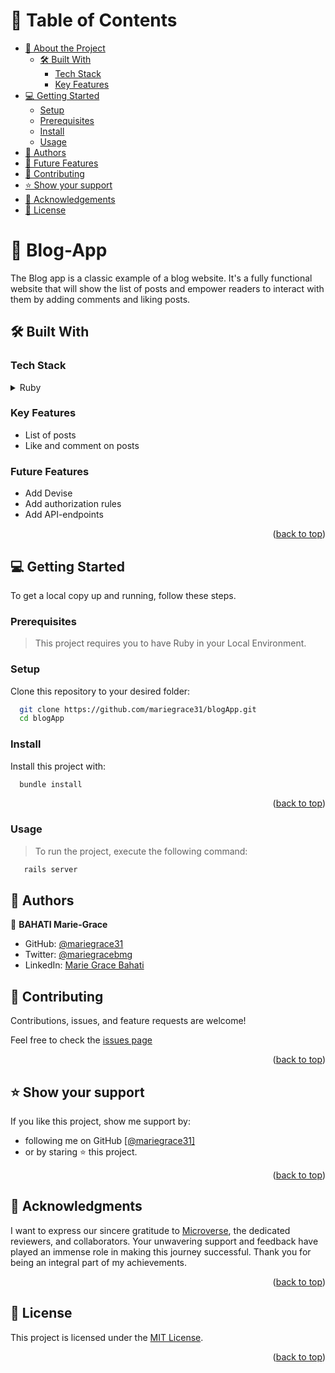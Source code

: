 <!-- TABLE OF CONTENTS -->

# 📗 Table of Contents

- [📖 About the Project](#about-project)
  - [🛠 Built With](#built-with)
    - [Tech Stack](#tech-stack)
    - [Key Features](#key-features)
- [💻 Getting Started](#getting-started)
  - [Setup](#setup)
  - [Prerequisites](#prerequisites)
  - [Install](#install)
  - [Usage](#usage)
- [👥 Authors](#authors)
- [🔭 Future Features](#future-features)
- [🤝 Contributing](#contributing)
- [⭐️ Show your support](#support)
- [🙏 Acknowledgements](#acknowledgements)
- [📝 License](#license)

<!-- PROJECT DESCRIPTION -->

# 📖 Blog-App <a name="about-project"></a>

The Blog app is a classic example of a blog website. It's a fully functional website that will show the list of posts and empower readers to interact with them by adding comments and liking posts.

## 🛠 Built With <a name="built-with"></a>

### Tech Stack <a name="tech-stack"></a>

<details>
<summary>Ruby</summary>
  <ul>
    <li><a href="https://www.ruby-lang.org/en/">Ruby</a></li>
  </ul>
</details>

<!-- Features -->

### Key Features <a name="key-features"></a>

- List of posts
- Like and comment on posts

### Future Features <a name="future-features"></a>
- Add Devise
- Add authorization rules
- Add API-endpoints

<p align="right">(<a href="#readme-top">back to top</a>)</p>

<!-- GETTING STARTED -->

## 💻 Getting Started <a name="getting-started"></a>

To get a local copy up and running, follow these steps.

### Prerequisites

> This project requires you to have Ruby in your Local Environment.

### Setup

Clone this repository to your desired folder:

```sh
  git clone https://github.com/mariegrace31/blogApp.git
  cd blogApp
```

### Install

Install this project with:

```sh
  bundle install
```

<p align="right">(<a href="#readme-top">back to top</a>)</p>

### Usage
> To run the project, execute the following command:
```sh
   rails server
```

## 👥 Authors <a name="authors"></a>


👤 **BAHATI Marie-Grace**

- GitHub: [@mariegrace31](https://github.com/mariegrace31)
- Twitter: [@mariegracebmg](https://twitter.com/mariegracebmg)
- LinkedIn: [Marie Grace Bahati](www.linkedin.com/in/marie-grâce-bahati)

<!-- CONTRIBUTING -->

## 🤝 Contributing <a name="contributing"></a>

Contributions, issues, and feature requests are welcome!

Feel free to check the <a href="https://github.com/mariegrace31/blogApp/issues">issues page</a>

<p align="right">(<a href="#readme-top">back to top</a>)</p> 

<!-- SUPPORT -->

## ⭐️ Show your support <a name="support"></a>

If you like this project, show me support by:
- following me on GitHub <a href ="https://github.com/mariegrace31">[@mariegrace31]</a> 
- or by staring ⭐ this project.

<p align="right">(<a href="#readme-top">back to top</a>)</p>

<!-- ACKNOWLEDGEMENTS -->

## 🙏 Acknowledgments <a name="acknowledgements"></a>

I want to express our sincere gratitude to [Microverse](https://github.com/microverseinc), the dedicated reviewers, and collaborators. Your unwavering support and feedback have played an immense role in making this journey successful. Thank you for being an integral part of my achievements.
<p align="right">(<a href="#readme-top">back to top</a>)</p>


<!-- LICENSE -->

## 📝 License <a name="license"></a>

This project is licensed under the [MIT License](./LICENSE).

<p align="right">(<a href="#readme-top">back to top</a>)</p>
